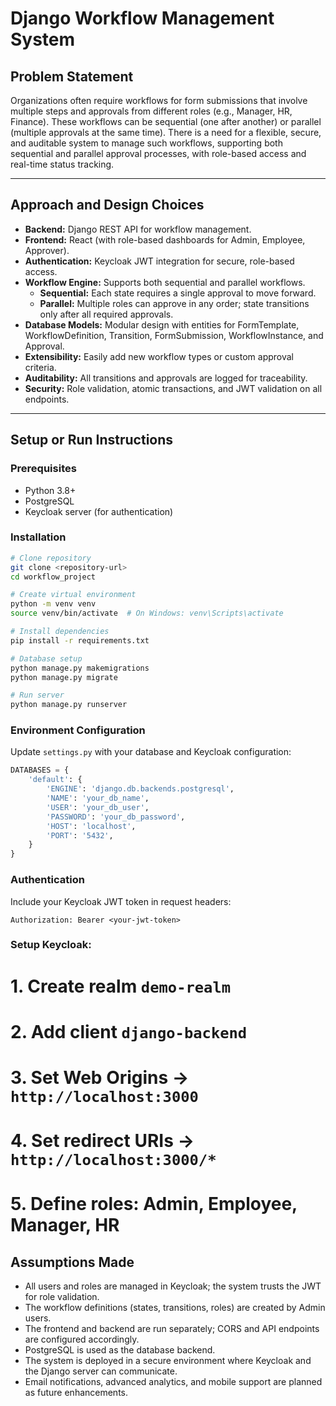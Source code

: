 # Django Workflow Management System

## Problem Statement

Organizations often require workflows for form submissions that involve multiple steps and approvals from different roles (e.g., Manager, HR, Finance). These workflows can be sequential (one after another) or parallel (multiple approvals at the same time). There is a need for a flexible, secure, and auditable system to manage such workflows, supporting both sequential and parallel approval processes, with role-based access and real-time status tracking.

---

## Approach and Design Choices

- **Backend:** Django REST API for workflow management.
- **Frontend:** React (with role-based dashboards for Admin, Employee, Approver).
- **Authentication:** Keycloak JWT integration for secure, role-based access.
- **Workflow Engine:** Supports both sequential and parallel workflows.
  - **Sequential:** Each state requires a single approval to move forward.
  - **Parallel:** Multiple roles can approve in any order; state transitions only after all required approvals.
- **Database Models:** Modular design with entities for FormTemplate, WorkflowDefinition, Transition, FormSubmission, WorkflowInstance, and Approval.
- **Extensibility:** Easily add new workflow types or custom approval criteria.
- **Auditability:** All transitions and approvals are logged for traceability.
- **Security:** Role validation, atomic transactions, and JWT validation on all endpoints.

---

## Setup or Run Instructions

### Prerequisites

- Python 3.8+
- PostgreSQL
- Keycloak server (for authentication)

### Installation

```bash
# Clone repository
git clone <repository-url>
cd workflow_project

# Create virtual environment
python -m venv venv
source venv/bin/activate  # On Windows: venv\Scripts\activate

# Install dependencies
pip install -r requirements.txt

# Database setup
python manage.py makemigrations
python manage.py migrate

# Run server
python manage.py runserver
```

### Environment Configuration

Update `settings.py` with your database and Keycloak configuration:

```python
DATABASES = {
    'default': {
        'ENGINE': 'django.db.backends.postgresql',
        'NAME': 'your_db_name',
        'USER': 'your_db_user',
        'PASSWORD': 'your_db_password',
        'HOST': 'localhost',
        'PORT': '5432',
    }
}
```

### Authentication

Include your Keycloak JWT token in request headers:

```
Authorization: Bearer <your-jwt-token>
```

### Setup Keycloak:
# 1. Create realm `demo-realm`
# 2. Add client `django-backend`
# 3. Set Web Origins → `http://localhost:3000`
# 4. Set redirect URIs → `http://localhost:3000/*`
# 5. Define roles: Admin, Employee, Manager, HR

## Assumptions Made

- All users and roles are managed in Keycloak; the system trusts the JWT for role validation.
- The workflow definitions (states, transitions, roles) are created by Admin users.
- The frontend and backend are run separately; CORS and API endpoints are configured accordingly.
- PostgreSQL is used as the database backend.
- The system is deployed in a secure environment where Keycloak and the Django server can communicate.
- Email notifications, advanced analytics, and mobile support are planned as future enhancements.
